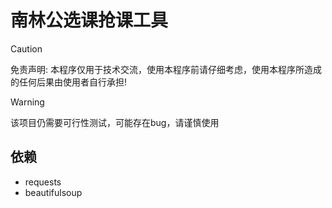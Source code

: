 # 南林公选课抢课工具

> [!CAUTION]
> 免责声明: 本程序仅用于技术交流，使用本程序前请仔细考虑，使用本程序所造成的任何后果由使用者自行承担!

>[!WARNING]
>该项目仍需要可行性测试，可能存在bug，请谨慎使用

## 依赖
- requests
- beautifulsoup